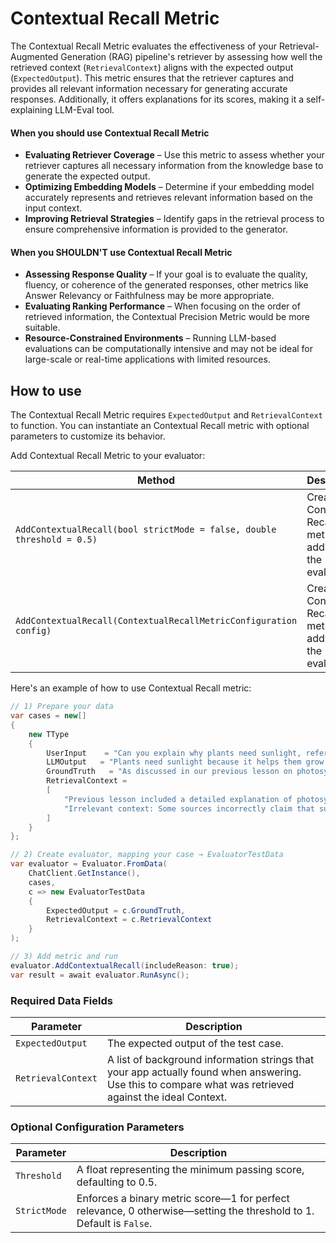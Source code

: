 # Contextual Recall Metric

The Contextual Recall Metric evaluates the effectiveness of your Retrieval-Augmented Generation (RAG) pipeline's retriever by assessing how well the retrieved context (`RetrievalContext`) aligns with the expected output (`ExpectedOutput`). This metric ensures that the retriever captures and provides all relevant information necessary for generating accurate responses. Additionally, it offers explanations for its scores, making it a self-explaining LLM-Eval tool.

#### When you should use Contextual Recall Metric

- **Evaluating Retriever Coverage** – Use this metric to assess whether your retriever captures all necessary information from the knowledge base to generate the expected output.
- **Optimizing Embedding Models** – Determine if your embedding model accurately represents and retrieves relevant information based on the input context.
- **Improving Retrieval Strategies** – Identify gaps in the retrieval process to ensure comprehensive information is provided to the generator.

#### When you SHOULDN'T use Contextual Recall Metric

- **Assessing Response Quality** – If your goal is to evaluate the quality, fluency, or coherence of the generated responses, other metrics like Answer Relevancy or Faithfulness may be more appropriate.
- **Evaluating Ranking Performance** – When focusing on the order of retrieved information, the Contextual Precision Metric would be more suitable.
- **Resource-Constrained Environments** – Running LLM-based evaluations can be computationally intensive and may not be ideal for large-scale or real-time applications with limited resources.

## How to use

The Contextual Recall Metric requires `ExpectedOutput` and `RetrievalContext` to function. You can instantiate an Contextual Recall metric with optional parameters to customize its behavior.

Add Contextual Recall Metric to your evaluator:

| Method                                                                 | Description                                                        |
| ---------------------------------------------------------------------- | ------------------------------------------------------------------ |
| `AddContextualRecall(bool strictMode = false, double threshold = 0.5)` | Creates the Contextual Recall metric and adds it to the evaluator. |
| `AddContextualRecall(ContextualRecallMetricConfiguration config)`      | Creates the Contextual Recall metric and adds it to the evaluator. |

Here's an example of how to use Contextual Recall metric:

```csharp
// 1) Prepare your data
var cases = new[]
{
    new TType
    {
        UserInput    = "Can you explain why plants need sunlight, referring to our discussion on photosynthesis last week?",
        LLMOutput   = "Plants need sunlight because it helps them grow more flowers.",
        GroundTruth   = "As discussed in our previous lesson on photosynthesis, plants require sunlight to convert carbon dioxide and water into glucose and oxygen, which is vital for their growth and energy production.",
        RetrievalContext =
        [
            "Previous lesson included a detailed explanation of photosynthesis and the role of sunlight in the process.",
            "Irrelevant context: Some sources incorrectly claim that sunlight only influences the blooming of flowers."
        ]
    }
};

// 2) Create evaluator, mapping your case → EvaluatorTestData
var evaluator = Evaluator.FromData(
    ChatClient.GetInstance(),
    cases,
    c => new EvaluatorTestData
    {
        ExpectedOutput = c.GroundTruth,
        RetrievalContext = c.RetrievalContext
    }
);

// 3) Add metric and run
evaluator.AddContextualRecall(includeReason: true);
var result = await evaluator.RunAsync();
```

### Required Data Fields

| Parameter          | Description                                                                                                                                             |
| ------------------ | ------------------------------------------------------------------------------------------------------------------------------------------------------- |
| `ExpectedOutput`   | The expected output of the test case.                                                                                                                   |
| `RetrievalContext` | A list of background information strings that your app actually found when answering. Use this to compare what was retrieved against the ideal Context. |

### Optional Configuration Parameters

| Parameter    | Description                                                                                                         |
| ------------ | ------------------------------------------------------------------------------------------------------------------- |
| `Threshold`  | A float representing the minimum passing score, defaulting to 0.5.                                                  |
| `StrictMode` | Enforces a binary metric score—1 for perfect relevance, 0 otherwise—setting the threshold to 1. Default is `False`. |
